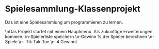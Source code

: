 # Spielesammlung-Klassenprojekt
Das ist eine Spielesammlung um programmieren zu lernen. 

\nDas Projekt startet mit einem Hauptmenü. Als zukünftige Erweiterungen kommen:
    \n-Spielerliste speichern
    \n-Gewinn % der Spieler berechnen
    \n-Spiele
        \n- Tik-Tak-Toe
        \n-4 Gewinnt
    

